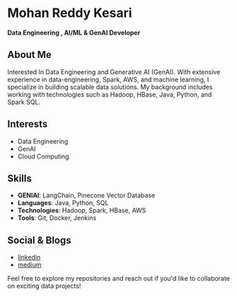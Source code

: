 # Mohan Reddy Kesari

**Data Engineering , AI/ML & GenAI Developer**

## About Me
Interested In Data Engineering and Generative AI (GenAI). With extensive experience in data-engineering, Spark, AWS, and machine learning, I specialize in building scalable data solutions. My background includes working with technologies such as Hadoop, HBase, Java, Python, and Spark SQL.

## Interests
- Data Engineering
- GenAI
- Cloud Computing

## Skills
- **GENIAI**: LangChain, Pinecone Vector Database 
- **Languages**: Java, Python, SQL
- **Technologies**: Hadoop, Spark, HBase, AWS
- **Tools**: Git, Docker, Jenkins


## Social & Blogs
- [linkedin](https://www.linkedin.com/in/mkesari/)
- [medium](https://medium.com/@kesarimohan87)

Feel free to explore my repositories and reach out if you'd like to collaborate on exciting data projects!
